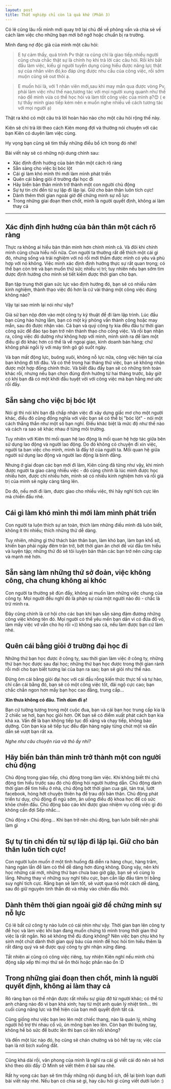 ```yaml
---
layout: post
title: Thất nghiệp chỉ còn là quá khứ (Phần 3)
---
```

Có lẽ cũng lâu rồi mình mới quay trở lại chủ đề về phỏng vấn và chia sẻ về cách làm việc cho những bạn mới bỡ ngỡ hoặc chuẩn bị ra trường.

Mình đang nợ độc giả của mình một câu hỏi:

>E tự cảm thấy, quá trình Pv thật ra cũng chỉ là giao tiếp.nhiều người cũng chưa chắc thật sự là chính họ khi trả lời các câu hỏi. Rồi khi bắt đầu làm việc, kiểu gì người tuyển dụng cũng hiểu được năng lực thật sự của nhân viên đó,ko đáp ứng được nhu cầu của công việc, rồi sớm muộn cũng sẽ out thôi ạ.

>E muốn hỏi là, với 1 nhân viên mới,sau khi may mắn qua được vòng Pv, phải làm việc như thế nao,tương tác với mọi người xung quanh như thế nào để mình vừa có thể học hỏi và làm tốt công việc của mình ạ?😊 ( e tự thấy mình giao tiếp kém nên e muốn nghe nhiều về cách tương tác với mọi người ạ)

Thật ra khó có một câu trả lời hoàn hảo nào cho một câu hỏi rộng thế này.

Kiên sẽ chỉ trả lời theo cách Kiên mong đợi và thường nói chuyện với các bạn Kiên có duyên làm việc cùng.

Hy vọng bạn cũng sẽ tìm thấy những điều bổ ích trong đó nhé!

Bài viết này sẽ có những nội dung chính sau:
- Xác định định hướng của bản thân một cách rõ ràng
- Sẵn sàng cho việc bị bóc lột
- Cái gì làm khó mình thì mới làm mình phát triển
- Quên cái bằng giỏi ở trường đại học đi
- Hãy biến bản thân mình trở thành một con người chủ động
- Sự tự tin chỉ đến từ sự lặp đi lặp lại. Giữ cho bản thân luôn tích cực!
- Dành thêm thời gian ngoài giờ để chứng minh sự nỗ lực
- Trong những giai đoạn then chốt, mình là người quyết định, không ai làm thay cả

---

## Xác định định hướng của bản thân một cách rõ ràng
Thực ra không ai hiểu bản thân mình hơn chính mình cả. Và đôi khi chính mình cũng chưa hiểu nổi nữa.
Con người ta thường rất dễ thích một cái gì đó, nhưng sống và trải nghiệm với nó rồi mới thấm được mình có yêu và phù hợp với nó không.
Việc mình xác định định hướng thực sự rất quan trọng; có thể bạn còn trẻ và bạn muốn thử sức nhiều vị trí; tuy nhiên nếu bạn sớm tìm được định hướng cho mình sẽ tiết kiếm được thời gian cho bạn.

Bạn tập trung thời gian sức lực vào định hướng đó, bạn sẽ có nhiều năm kinh nghiệm, thành thạo việc đó hơn là cứ vài tháng một công việc đúng không nào?

Vậy tại sao mình lại nói như vậy?

Giả sử bạn nộp đơn vào một công ty kỹ thuật để đi làm lập trình. Lúc đầu bạn cũng hào hứng lắm, bạn có một kỳ phỏng vấn thành công hoặc may mắn, sau đó được nhận vào.
Cả bạn và quý công ty kia đều đầu tư thời gian công sức để đào tạo bạn trở nên thành thạo cho công việc.
Và rồi bạn nhận ra, công việc đó dường như không hợp với mình, mình sinh ra để làm một điều gì đó khác hơn có thể là về ngoại giao, kinh doanh bán hàng; chứ không phải ngồi lỳ với máy tính gõ gõ suốt ngày.

Và bạn mất động lực, buông xuôi, không nỗ lực nữa, công việc hiện tại của bạn không đi tới đâu.
Và có thể trong hai tháng thử việc, bạn sẽ không nhận được một hợp đồng chính thức.
Và biết đâu đấy bạn sẽ có những tính toán khác rồi, nhưng nếu bạn chọn đúng định hướng từ hai tháng trước, bây giờ có khi bạn đã có một khởi đầu tuyệt vời với công việc mà bạn hằng mơ ước rồi đấy.

## Sẵn sàng cho việc bị bóc lột
Nói gì thì nói khi bạn đã chấp nhận việc đi xây dựng giấc mơ cho một người khác, điều đó cũng đồng nghĩa với việc bạn sẽ có thể bị "bóc lột" - nói một cách thẳng thắn như một số bạn nghĩ. Điều khác biệt là mức độ như thế nào và cách ra sao sẽ khác nhau ở từng môi trường.

Tuy nhiên với Kiên thì mối quan hệ lao động là mối quan hệ hợp tác giữa bên sử dụng lao động và người lao động.
Do đó không có chuyện đi xin việc, người ta ban việc cho mình, mình là đầy tớ của người ta.
Mối quan hệ giữa người sử dụng lao động và người lao động là bình đẳng.

Nhưng ở giai đoạn các bạn mới đi làm, Kiên cũng đã từng như vậy, khi mình được người ta giao càng nhiều việc - đó cũng chính là lúc mình được học nhiều hơn, được chỉ nhiều hơn, mình sẽ có nhiều kinh nghiệm hơn và rồi giá trị của mình sẽ ngày càng tăng lên.

Do đó, nếu mới đi làm, được giao cho nhiều việc, thì hãy nghĩ tích cực lên mà chiến đấu nhé.

## Cái gì làm khó mình thì mới làm mình phát triển
Con người ta luôn thích sự an toàn, thích làm những điều mình đã luôn biết, không ít thì nhiều; thích những thứ dễ dàng.

Tuy nhiên, những gì thử thách bản thân bạn, làm khó bạn, làm bạn khổ sở, khiến bạn phải ngày đêm trăn trở, bớt thời gian ăn chơi để vùi đầu tìm hiểu và luyện tập; những thứ đó sẽ tôi luyện bản thân các bạn trở nên cứng cáp và mạnh mẽ hơn.

## Sẵn sàng làm những thứ sở đoản, việc không công, cha chung không ai khóc
Con người ta thường sẽ đùn đẩy, không ai muốn làm những việc chung của công ty. Mọi người đều nghĩ đó là phận sự của một người nào đó - chắc là trừ mình ra.

Đây cũng chính là cơ hội cho các bạn khi bạn sẵn sàng đảm đương những công việc không tên đó.
Mọi người có thể yêu mến bạn dần vì có đứa đổ vỏ, làm mấy việc vớ vẩn cho họ rồi =)) không sao cả, nếu làm được bạn cứ làm nhé.

## Quên cái bằng giỏi ở trường đại học đi
Những thứ bạn học được ở công ty, sau thời gian làm việc ở công ty, những thứ bạn học được sau đại học; những thứ bạn học được trong thời gian rảnh rỗi mới cho bạn biết tương lai của bạn ra sao; bạn sẽ giỏi như thế nào.

Đừng ôm cái bằng giỏi đại học với cái đầu rỗng kiến thức thực tế và tự hào, chỉ cần cái bằng đó, bạn sẽ có một công việc tốt, đãi ngộ cực cao; bạn chắc chắn ngon hơn mấy bạn học cao đẳng, trung cấp...

**Xin thưa không có đâu. Tỉnh dùm đi ạ!**

Bạn cứ tưởng tượng trong một cuộc đua, bạn và cái bạn học trung cấp kia là 2 chiếc xe hơi, bạn học giỏi hơn. OK bạn sẽ có điểm xuất phát cách bạn kia khá xa. Vấn đề là bạn không tiếp tục đổ xăng và chạy tiếp, không bảo dưỡng.
Còn bạn kia sẽ tiếp tục đều đặn hàng ngày từng chút một và dần dần sẽ vượt bạn rất xa.

*Nghe như câu chuyện rùa và thỏ ấy nhỉ?*

## Hãy biến bản thân mình trở thành một con người chủ động
Chủ động trong giao tiếp, chủ động trong làm việc. Khi không biết thì chủ động tìm hiểu trước sau đó chủ động hỏi người hướng dẫn.
Chủ động dành thời gian để tìm hiểu ở nhà, chủ động bớt thời gian cua gái, tán trai, lướt facebook, hóng hớt chuyện thiên hạ để trau dồi bản thân.
Chủ động phát triển tư duy, chủ động đi ngủ sớm, ăn uống điều độ khoa học để có sức khỏe chiến đấu.
Chủ động báo cáo khi được giao nhiệm vụ công việc gì đó không cần đợi Sếp nhắc...

Chủ động x Chủ động... Khi bạn trở nên chủ động, bạn luôn biết nên phải làm gì

## Sự tự tin chỉ đến từ sự lặp đi lặp lại. Giữ cho bản thân luôn tích cực!
Con người luôn muốn ở một tình huống đã diễn ra hàng chục, hàng trăm, hàng ngàn lần để làm có thể dễ dàng hơn đúng không.
Đúng vậy, nên khi học những cái mới, những thứ bạn chưa bao giờ gặp, bạn sẽ vô cùng lo lắng.
Nhưng thay vì những suy nghĩ tiêu cực, bạn cần lấp đầu tâm trí bằng suy nghĩ tích cực.
Rằng bạn sẽ làm tốt, sẽ vượt qua nó một cách dễ dàng, sau đó giữ nguyên tinh thần đó và nhảy vào chiến đấu thôi.

## Dành thêm thời gian ngoài giờ để chứng minh sự nỗ lực
Có lẽ bất cứ công ty nào luôn có cái nhìn như vậy. Thời gian bạn lên công ty để học và làm việc khi bạn đang muốn chứng tỏ mình trong thời gian thử việc là rất ngắn. Nó sẽ không thể đủ đúng không? Nên việc bạn chịu khó hy sinh một chút dành thời gian quý báu của mình để học hỏi tìm hiểu thêm là rất đáng quý và sẽ được quý công ty ghi nhận xứng đáng.

Tất nhiên ai cũng có công việc riêng, tuy nhiên Kiên nghĩ nếu mình chủ động sắp xếp thì mọi thứ sẽ ổn thôi hoặc phần nào ổn :D

## Trong những giai đoạn then chốt, mình là người quyết định, không ai làm thay cả
Rõ ràng bạn có thể nhận được rất nhiều sự giúp đỡ từ người khác; có thể từ anh chàng nào đó vì bạn khá xinh; hay từ một anh quản lý nhiệt tình... thì cuối cùng năng lực và thể hiện của bạn mới quyết định tất cả.

Cũng giống như việc bạn leo lên một chiếc thang, nào là quản lý, những người hỗ trợ thi nhau cổ vũ, ủn mông bạn leo lên. Còn bạn thì buông tay, không hề bỏ sức để bước lên thì bạn có lên nổi không?

Và đến một lúc nào đó, họ cũng sẽ chán chường và bỏ hết tay ra; việc của bạn là rơi bịch xuống đất.

---
Cũng khá dài rồi, văn phong của mình là nghĩ ra cái gì viết cái đó nên sẽ hơi khó theo dõi đấy :D
Mình sẽ viết thêm ở bài sau nhé.

Rất hy vọng các bạn sẽ tìm thấy những nội dung bổ ích, để lại bình loạn dưới bài viết này nhé.
Nếu bạn có chia sẻ gì, hay câu hỏi gì cũng viết dưới luôn :)

